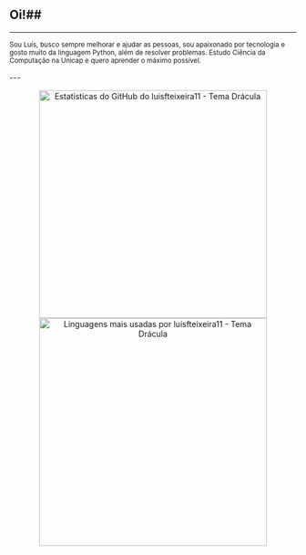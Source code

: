 ## Oi!##
---
<p>
    <small>Sou Luís, busco sempre melhorar e ajudar as pessoas, sou apaixonado por tecnologia e gosto muito da linguagem Python, além de resolver problemas. Estudo Ciência da Computação na Unicap e quero aprender o máximo possível.</small>
</p>
---
<p align="center">
  <img src="https://github-readme-stats.vercel.app/api?username=luisfteixeira11&show_icons=true&theme=dracula&hide_border=true&count_private=true" alt="Estatísticas do GitHub do luisfteixeira11 - Tema Drácula" width="400px" />
  <img src="https://github-readme-stats.vercel.app/api/top-langs/?username=luisfteixeira11&layout=compact&theme=dracula&hide_border=true" alt="Linguagens mais usadas por luisfteixeira11 - Tema Drácula" width="400px" />
</p>
